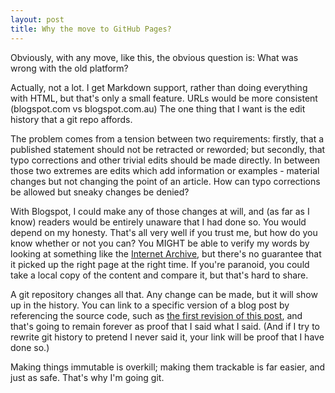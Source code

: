 ```yaml
---
layout: post
title: Why the move to GitHub Pages?
---
```


Obviously, with any move, like this, the obvious question is: What was wrong with the old platform?

Actually, not a lot. I get Markdown support, rather than doing everything with HTML, but that's only a small feature. URLs would be more consistent (blogspot.com vs blogspot.com.au) The one thing that I want is the edit history that a git repo affords.

The problem comes from a tension between two requirements: firstly, that a published statement should not be retracted or reworded; but secondly, that typo corrections and other trivial edits should be made directly. In between those two extremes are edits which add information or examples - material changes but not changing the point of an article. How can typo corrections be allowed but sneaky changes be denied?

With Blogspot, I could make any of those changes at will, and (as far as I know) readers would be entirely unaware that I had done so. You would depend on my honesty. That's all very well if you trust me, but how do you know whether or not you can? You MIGHT be able to verify my words by looking at something like the [Internet Archive](https://archive.org/), but there's no guarantee that it picked up the right page at the right time. If you're paranoid, you could take a local copy of the content and compare it, but that's hard to share.

A git repository changes all that. Any change can be made, but it will show up in the history. You can link to a specific version of a blog post by referencing the source code, such as [the first revision of this post](https://github.com/Rosuav/rosuav.github.io/blob/97c3f77/_posts/2017-03-20-why-github-pages.md), and that's going to remain forever as proof that I said what I said. (And if I try to rewrite git history to pretend I never said it, your link will be proof that I have done so.)

Making things immutable is overkill; making them trackable is far easier, and just as safe. That's why I'm going git.
